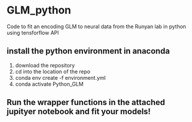 # GLM_python
Code to fit an encoding GLM to neural data from the Runyan lab in python using tensforflow API

## install the python environment in anaconda 

1. download the repository 
2. cd into the location of the repo
3. conda env create -f environment.yml
4. conda activate Python_GLM

## Run the wrapper functions in the attached jupityer notebook and fit your models! 
